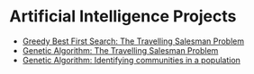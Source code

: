# Artificial Intelligence Projects

<ul>
  
<li>
      <a href="https://github.com/Laura-ElenaOlaru/AI-Projects/tree/main/GBFS%20-%20TSP"> 
			   Greedy Best First Search: The Travelling Salesman Problem
      </a>
</li>

<li>
      <a href="https://github.com/Laura-ElenaOlaru/AI-Projects/tree/main/Genetic%20Algorithm%20-%20TSP"> 
			   Genetic Algorithm: The Travelling Salesman Problem
	</a>
	  
</li>

<li>
      <a href="https://github.com/Laura-ElenaOlaru/AI-Projects/tree/main/Genetic%20Algorithm"> 
			   Genetic Algorithm: Identifying communities in a population
	</a>
	  
</li>
</ul>
